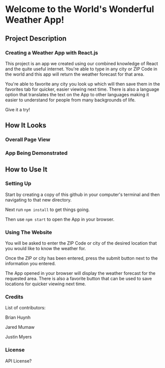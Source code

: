 # Welcome to the World's Wonderful Weather App!

## Project Description

### Creating a Weather App with React.js

This project is an app we created using our combined knowledge of React and the quite useful internet. You're able to type in any city or ZIP Code in the world and this app will return the weather forecast for that area.

You're able to favorite any city you look up which will then save them in the favorites tab for quicker, easier viewing next time. There is also a language option that translates the text on the App to other languages making it easier to understand for people from many backgrounds of life.

Give it a try!

## How It Looks

### Overall Page View

### App Being Demonstrated

## How to Use It

### Setting Up

Start by creating a copy of this github in your computer's terminal and then navigating to that new directory.

Next run `npm install` to get things going.

Then use `npm start` to open the App in your browser.

### Using The Website

You will be asked to enter the ZIP Code or city of the desired location that you would like to know the weather for.

Once the ZIP or city has been entered, press the submit button next to the information you entered.

The App opened in your browser will display the weather forecast for the requested area. There is also a favorite button that can be used to save locations for quicker viewing next time.

### Credits

List of contributors:

Brian Huynh

Jared Mumaw

Justin Myers

### License

API License? 
